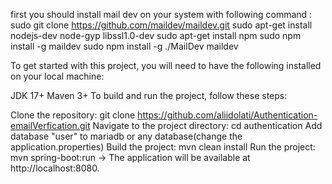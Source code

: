 first you should install mail dev on your system with following command :
sudo git clone https://github.com/maildev/maildev.git
sudo apt-get install nodejs-dev node-gyp libssl1.0-dev
sudo apt-get install npm
sudo npm install -g maildev
sudo npm install -g ./MailDev
maildev

To get started with this project, you will need to have the following installed on your local machine:

JDK 17+
Maven 3+
To build and run the project, follow these steps:

Clone the repository: git clone https://github.com/aliidolati/Authentication-emailVerfication.git
Navigate to the project directory: cd authentication
Add database "user" to mariadb or any database(change the application.properties)
Build the project: mvn clean install
Run the project: mvn spring-boot:run
-> The application will be available at http://localhost:8080.





